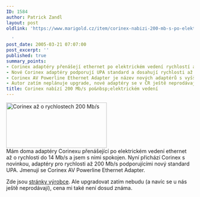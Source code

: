 ```yaml
---
ID: 1584
author: Patrick Zandl
layout: post
oldlink: 'https://www.marigold.cz/item/corinex-nabizi-200-mb-s-po-elektrickem-vedeni

  '
post_date: 2005-03-21 07:07:00
post_excerpt: ''
published: true
summary_points:
- Corinex adaptéry přenášejí ethernet po elektrickém vedení rychlostí až 14 Mb/s.
- Nové Corinex adaptéry podporují UPA standard a dosahují rychlosti až 200 Mb/s.
- Corinex AV Powerline Ethernet Adapter je název nových adaptérů s vyšší rychlostí.
- Autor zatím neplánuje upgrade, nové adaptéry se v ČR ještě neprodávají.
title: Corinex nabízí 200 Mb/s po&nbsp;elektrickém vedení
---
```


<div class="rightbox"><img src="/wp-content/uploads/20050321-corinex200.jpg" alt="Corinex až o rychlostech 200 Mb/s" width="270" height="122" /></div>Mám doma adaptéry Corinexu přenášející po elektrickém vedení ethernet až o rychlosti do 14 Mb/s a jsem s nimi spokojen. Nyní přichází Corinex s novinkou, adaptéry pro rychlosti až 200 Mb/s podporujícími nový standard UPA. Jmenují se Corinex AV Powerline Ethernet Adapter. </p>

<p>Zde jsou <a href="http://www.corinex.com/web/docx.nsf/w/C12D5D49E28C558888256FB100452A98">stránky výrobce</a>. Ale upgradovat zatím nebudu (a navíc se u nás ještě neprodávají), cena mi také není dosud známa.
</p>